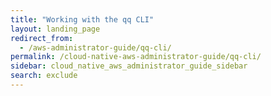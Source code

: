 ```yaml
---
title: "Working with the qq CLI"
layout: landing_page
redirect_from:
  - /aws-administrator-guide/qq-cli/
permalink: /cloud-native-aws-administrator-guide/qq-cli/
sidebar: cloud_native_aws_administrator_guide_sidebar
search: exclude
---
```

